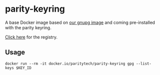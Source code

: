 # parity-keyring

A base Docker image based on [our gnupg image](https://hub.docker.com/repository/docker/paritytech/gnupg) and coming pre-installed with the parity keyring.

[Click here](https://hub.docker.com/repository/docker/paritytech/parity-keyring) for the registry.

## Usage

```
docker run --rm -it docker.io/paritytech/parity-keyring gpg --list-keys $KEY_ID
```

